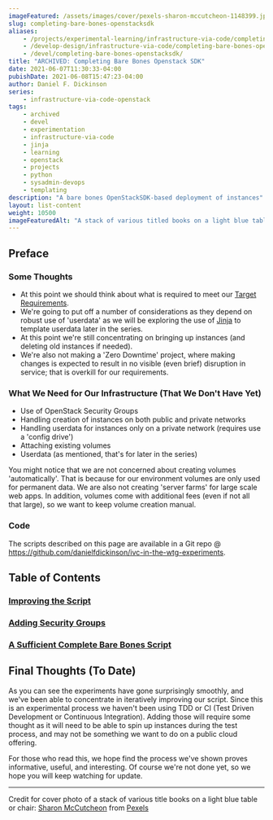 ```yaml
---
imageFeatured: /assets/images/cover/pexels-sharon-mccutcheon-1148399.jpg
slug: completing-bare-bones-openstacksdk
aliases:
    - /projects/experimental-learning/infrastructure-via-code/completing-bare-bones-openstacksdk/
    - /develop-design/infrastructure-via-code/completing-bare-bones-openstacksdk/
    - /devel/completing-bare-bones-openstacksdk/
title: "ARCHIVED: Completing Bare Bones Openstack SDK"
date: 2021-06-07T11:30:33-04:00
pubishDate: 2021-06-08T15:47:23-04:00
author: Daniel F. Dickinson
series:
    - infrastructure-via-code-openstack
tags:
    - archived
    - devel
    - experimentation
    - infrastructure-via-code
    - jinja
    - learning
    - openstack
    - projects
    - python
    - sysadmin-devops
    - templating
description: "A bare bones OpenStackSDK-based deployment of instances"
layout: list-content
weight: 10500
imageFeaturedAlt: "A stack of various titled books on a light blue table or chair"
---
```


## Preface

### Some Thoughts

* At this point we should think about what is required to meet our [Target Requirements](../_index.md#requirements-targetted).
* We're going to put off a number of considerations as they depend on robust use of 'userdata' as we will be exploring the use of [Jinja](https://jinja.palletsprojects.com/) to template userdata later in the series.
* At this point we're still concentrating on bringing up instances (and deleting old instances if needed).
* We're also not making a 'Zero Downtime' project, where making changes is expected to result in no visible (even brief) disruption in service; that is overkill for our requirements.

### What We Need for Our Infrastructure (That We Don't Have Yet)

* Use of OpenStack Security Groups
* Handling creation of instances on both public and private networks
* Handling userdata for instances only on a private network (requires use a 'config drive')
* Attaching existing volumes
* Userdata (as mentioned, that's for later in the series)

You might notice that we are not concerned about creating volumes 'automatically'. That is because for our environment volumes are only used for permanent data. We are also not creating 'server farms' for large scale web apps. In addition, volumes come with additional fees (even if not all that large), so we want to keep volume creation manual.

### Code

The scripts described on this page are available in a Git repo @ <https://github.com/danielfdickinson/ivc-in-the-wtg-experiments>.

## Table of Contents

### [Improving the Script](improving-the-script.md)

### [Adding Security Groups](adding-security-groups.md)

### [A Sufficient Complete Bare Bones Script](a-sufficiently-complete-bare-bones-script.md)

## Final Thoughts (To Date)

As you can see the experiments have gone surprisingly smoothly, and we've been able to concentrate in iteratively improving our script. Since this is an experimental process we haven't been using TDD or CI (Test Driven Development or Continuous Integration). Adding those will require some thought as it will need to be able to spin up instances during the test process, and may not be something we want to do on a public cloud offering.

For those who read this, we hope find the process we've shown proves informative, useful, and interesting. Of course we're not done yet, so we hope you will keep watching for update.

----

Credit for cover photo of a stack of various title books on a light blue table or chair: [Sharon McCutcheon](https://www.pexels.com/@mccutcheon?utm_content=attributionCopyText) from [Pexels](https://www.pexels.com/photo/selective-focus-photo-of-pile-of-assorted-title-books-1148399/?utm_content=attributionCopyText)

